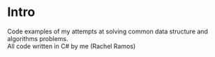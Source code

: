 # Intro

Code examples of my attempts at solving common data structure and algorithms problems.\
All code written in C# by me (Rachel Ramos)
